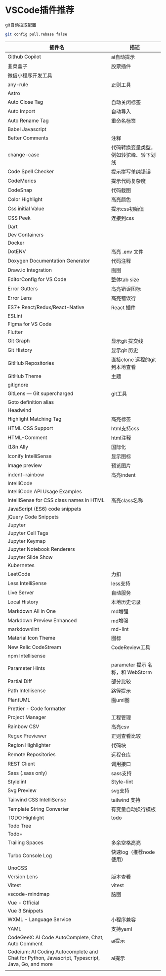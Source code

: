 # VSCode插件推荐

git自动拉取配置

```sh
git config pull.rebase false
```


| 插件名                                                       | 描述                                   |
| ------------------------------------------------------------ | -------------------------------------- |
| Github Copilot                                               | ai自动提示                             |
| 韭菜盒子                                                     | 股票插件                               |
| 微信小程序开发工具                                           |                                        |
| any-rule                                                     | 正则工具                               |
| Astro                                                        |                                        |
| Auto Close Tag                                               | 自动关闭标签                           |
| Auto Import                                                  | 自动导入                               |
| Auto Rename Tag                                              | 重命名标签                             |
| Babel Javascript                                             |                                        |
| Better Comments                                              | 注释                                   |
| change-case                                                  | 代码转换变量类型，例如转驼峰、转下划线 |
| Code Spell Checker                                           | 提示拼写单纯错误                       |
| CodeMerics                                                   | 提示代码复杂度                         |
| CodeSnap                                                     | 代码截图                               |
| Color Highlight                                              | 高亮颜色                               |
| Css initial Value                                            | 提示css初始值                          |
| CSS Peek                                                     | 连接到css                              |
| Dart                                                         |                                        |
| Dev Containers                                               |                                        |
| Docker                                                       |                                        |
| DotENV                                                       | 高亮 .env 文件                         |
| Doxygen Documentation Generator                              | 代码注释                               |
| Draw.io Integration                                          | 画图                                   |
| EditorConfig for VS Code                                     | 整体tab size                           |
| Error Gutters                                                | 高亮错误图标                           |
| Error Lens                                                   | 高亮错误行                             |
| ES7+ React/Redux/React-Native                                | React 插件                             |
| ESLint                                                       |                                        |
| Figma for VS Code                                            |                                        |
| Flutter                                                      |                                        |
| Git Graph                                                    | 显示git 提交线                         |
| Git History                                                  | 显示git 历史                           |
| GitHub Repositories                                          | 直接clone 远程的git到本地查看          |
| GitHub Theme                                                 | 主题                                   |
| gitignore                                                    |                                        |
| GitLens — Git supercharged                                   | git工具                                |
| Goto definition alias                                        |                                        |
| Headwind                                                     |                                        |
| Highlight Matching Tag                                       | 高亮标签                               |
| HTML CSS Support                                             | html支持css                            |
| HTML-Comment                                                 | html注释                               |
| i18n Ally                                                    | 国际化                                 |
| Iconify IntelliSense                                         | 显示图标                               |
| Image preview                                                | 预览图片                               |
| indent-rainbow                                               | 高亮indent                             |
| IntelliCode                                                  |                                        |
| IntelliCode API Usage Examples                               |                                        |
| IntelliSense for CSS class names in HTML                     | 高亮class名称                          |
| JavaScript (ES6) code snippets                               |                                        |
| jQuery Code Snippets                                         |                                        |
| Jupyter                                                      |                                        |
| Jupyter Cell Tags                                            |                                        |
| Jupyter Keymap                                               |                                        |
| Jupyter Notebook Renderers                                   |                                        |
| Jupyter Slide Show                                           |                                        |
| Kubernetes                                                   |                                        |
| LeetCode                                                     | 力扣                                   |
| Less IntelliSense                                            | less支持                               |
| Live Server                                                  | 自动服务                               |
| Local History                                                | 本地历史记录                           |
| Markdown All in One                                          | md增强                                 |
| Markdown Preview Enhanced                                    | md增强                                 |
| markdownlint                                                 | md-lint                                |
| Material Icon Theme                                          | 图标                                   |
| New Relic CodeStream                                         | CodeReview工具                         |
| npm Intellisense                                             |                                        |
| Parameter Hints                                              | parameter 提示 名称，和 WebStorm       |
| Partial Diff                                                 | 部分比较                               |
| Path Intellisense                                            | 路径提示                               |
| PlantUML                                                     | 画uml图                                |
| Prettier - Code formatter                                    |                                        |
| Project Manager                                              | 工程管理                               |
| Rainbow CSV                                                  | 高亮csv                                |
| Regex Previewer                                              | 正则查看比较                           |
| Region Highlighter                                           | 代码块                                 |
| Remote Repositories                                          | 远程仓库                               |
| REST Client                                                  | 调用接口                               |
| Sass (.sass only)                                            | sass支持                               |
| Stylelint                                                    | Style-lint                             |
| Svg Preview                                                  | svg支持                                |
| Tailwind CSS IntelliSense                                    | tailwind 支持                          |
| Template String Converter                                    | 有变量自动换行模板                     |
| TODO Highlight                                               | todo                                   |
| Todo Tree                                                    |                                        |
| Todo+                                                        |                                        |
| Trailing Spaces                                              | 多余空格高亮                           |
| Turbo Console Log                                            | 快速log（推荐node使用）                |
| UnoCSS                                                       |                                        |
| Version Lens                                                 | 版本查看                               |
| Vitest                                                       | vitest                                 |
| vscode-mindmap                                               | 脑图                                   |
| Vue - Official                                               |                                        |
| Vue 3 Snippets                                               |                                        |
| WXML - Language Service                                      | 小程序兼容                             |
| YAML                                                         | 支持yaml                               |
| CodeGeeX: AI Code AutoComplete, Chat, Auto Comment           | ai提示                                 |
| Codeium: AI Coding Autocomplete and Chat for Python, Javascript, Typescript, Java, Go, and more | ai提示                                 |
|                                                              |                                        |

